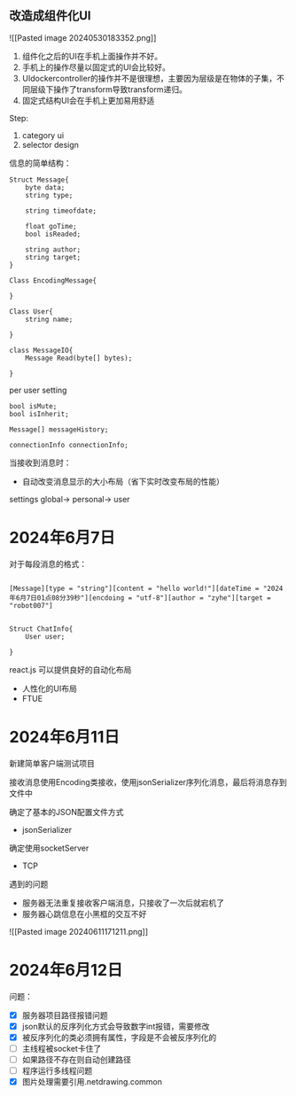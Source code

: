 
## 改造成组件化UI


![[Pasted image 20240530183352.png]]

1. 组件化之后的UI在手机上面操作并不好。
2. 手机上的操作尽量以固定式的UI会比较好。
3. UIdockercontroller的操作并不是很理想，主要因为层级是在物体的子集，不同层级下操作了transform导致transform递归。
4. 固定式结构UI会在手机上更加易用舒适

Step:
1. category ui
2. selector design



信息的简单结构：
```
Struct Message{
	byte data;
	string type;
	
	string timeofdate;
	
	float goTime;
	bool isReaded;
	
	string author;
	string target;
}

Class EncodingMessage{

}

Class User{
	string name;
	
}

class MessageIO{
	Message Read(byte[] bytes);
	
}
```


per user setting
```
bool isMute;
bool isInherit;

Message[] messageHistory;

connectionInfo connectionInfo;
```



当接收到消息时：
- 自动改变消息显示的大小布局（省下实时改变布局的性能）


settings
global-> personal-> user


# 2024年6月7日

对于每段消息的格式：

```

[Message][type = "string"][content = "hello world!"][dateTime = "2024年6月7日01点08分39秒"][encdoing = "utf-8"][author = "zyhe"][target = "robot007"]

```

```

Struct ChatInfo{
	User user;
	
}

```


react.js 可以提供良好的自动化布局

- 人性化的UI布局
- FTUE

# 2024年6月11日

新建简单客户端测试项目

接收消息使用Encoding类接收，使用jsonSerializer序列化消息，最后将消息存到文件中

确定了基本的JSON配置文件方式
- jsonSerializer

确定使用socketServer
- TCP

遇到的问题
- 服务器无法重复接收客户端消息，只接收了一次后就宕机了
- 服务器心跳信息在小黑框的交互不好

![[Pasted image 20240611171211.png]]

# 2024年6月12日

问题：
- [x] 服务器项目路径报错问题
- [x] json默认的反序列化方式会导致数字int报错，需要修改
- [x] 被反序列化的类必须拥有属性，字段是不会被反序列化的
- [ ] 主线程被socket卡住了
- [ ] 如果路径不存在则自动创建路径
- [ ] 程序运行多线程问题
- [x] 图片处理需要引用.netdrawing.common